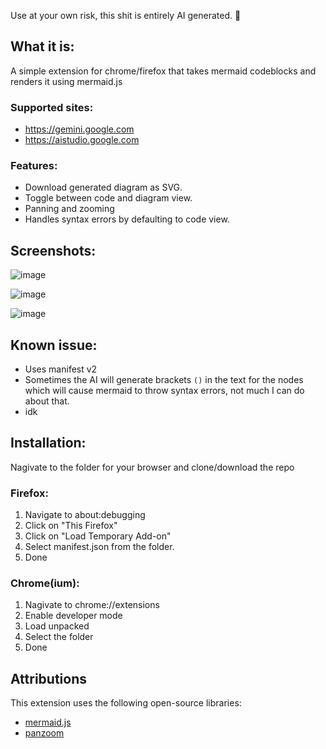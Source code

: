 Use at your own risk, this shit is entirely AI generated. 🦊

## What it is:
A simple extension for chrome/firefox that takes mermaid codeblocks and renders it using mermaid.js
### Supported sites:
- https://gemini.google.com
- https://aistudio.google.com

### Features:
- Download generated diagram as SVG.
- Toggle between code and diagram view.
- Panning and zooming
- Handles syntax errors by defaulting to code view.

## Screenshots:
![image](https://github.com/user-attachments/assets/8726f403-a42f-4687-ac4a-5eb7138ad77c)

![image](https://github.com/user-attachments/assets/7e02b397-4940-4d31-be31-5c6adf014b1b)

![image](https://github.com/user-attachments/assets/d6bac690-81bc-44b5-9e12-b2efb5e33be5)

## Known issue:
- Uses manifest v2
- Sometimes the AI will generate brackets `()` in the text for the nodes which will cause mermaid to throw syntax errors, not much I can do about that.
- idk 

## Installation:
Nagivate to the folder for your browser and clone/download the repo

### Firefox:
1. Navigate to about:debugging
2. Click on "This Firefox"
3. Click on "Load Temporary Add-on"
4. Select manifest.json from the folder.
5. Done

### Chrome(ium):
1. Nagivate to chrome://extensions
2. Enable developer mode
3. Load unpacked
4. Select the folder
5. Done


## Attributions
This extension uses the following open-source libraries:
- [mermaid.js](https://github.com/mermaid-js/mermaid)
- [panzoom](https://github.com/timmywil/panzoom)

